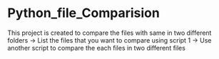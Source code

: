 # Python_file_Comparision
This project is created to compare the files with same in two different folders
-> List the files that you want to compare using script 1
-> Use another script to compare the each files in two different files
